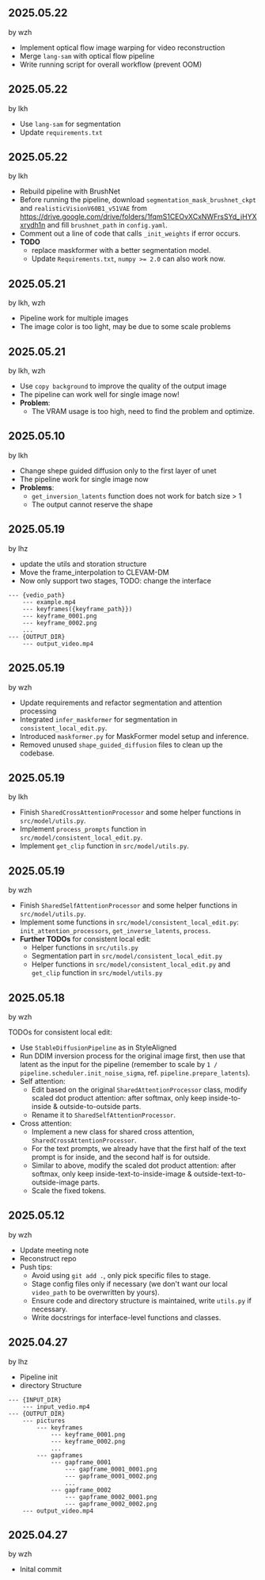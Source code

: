 ## 2025.05.22

by wzh

- Implement optical flow image warping for video reconstruction
- Merge `lang-sam` with optical flow pipeline
- Write running script for overall workflow (prevent OOM)


## 2025.05.22

by lkh

- Use `lang-sam` for segmentation
- Update `requirements.txt`

## 2025.05.22

by lkh

- Rebuild pipeline with BrushNet
- Before running the pipeline, download `segmentation_mask_brushnet_ckpt` and `realisticVisionV60B1_v51VAE` from https://drive.google.com/drive/folders/1fqmS1CEOvXCxNWFrsSYd_jHYXxrydh1n and fill `brushnet_path` in `config.yaml`.
- Comment out a line of code that calls `_init_weights` if error occurs.
- **TODO**
  - replace maskformer with a better segmentation model.
  - Update `Requirements.txt`, `numpy >= 2.0` can also work now.

## 2025.05.21

by lkh, wzh

- Pipeline work for multiple images
- The image color is too light, may be due to some scale problems

## 2025.05.21

by lkh, wzh

- Use `copy background` to improve the quality of the output image
- The pipeline can work well for single image now!
- **Problem**:
  - The VRAM usage is too high, need to find the problem and optimize.

## 2025.05.10

by lkh

- Change shepe guided diffusion only to the first layer of unet
- The pipeline work for single image now
- **Problems**:
  - `get_inversion_latents` function does not work for batch size > 1
  - The output cannot reserve the shape

## 2025.05.19

by lhz

* update the utils and storation structure
* Move the frame_interpolation to CLEVAM-DM
* Now only support two stages, TODO: change the interface

```
--- {vedio_path}
    --- example.mp4
    --- keyframes({keyframe_path}})
	--- keyframe_0001.png
	--- keyframe_0002.png
	...
--- {OUTPUT_DIR}
    --- output_video.mp4
```

## 2025.05.19

by wzh

- Update requirements and refactor segmentation and attention processing
- Integrated `infer_maskformer` for segmentation in `consistent_local_edit.py`.
- Introduced `maskformer.py` for MaskFormer model setup and inference.
- Removed unused `shape_guided_diffusion` files to clean up the codebase.

## 2025.05.19

by lkh

- Finish `SharedCrossAttentionProcessor` and some helper functions in `src/model/utils.py`.
- Implement `process_prompts` function in `src/model/consistent_local_edit.py`.
- Implement `get_clip` function in `src/model/utils.py`.

## 2025.05.19

by wzh

- Finish `SharedSelfAttentionProcessor` and some helper functions in `src/model/utils.py`.
- Implement some functions in `src/model/consistent_local_edit.py`: `init_attention_processors`, `get_inverse_latents`, `process`.
- **Further TODOs** for consistent local edit:
  - Helper functions in `src/utils.py`
  - Segmentation part in `src/model/consistent_local_edit.py`
  - Helper functions in `src/model/consistent_local_edit.py` and `get_clip` function in `src/model/utils.py`

## 2025.05.18

by wzh

TODOs for consistent local edit:

- Use `StableDiffusionPipeline` as in StyleAligned
- Run DDIM inversion process for the original image first, then use that latent as the input for the pipeline (remember to scale by `1 / pipeline.scheduler.init_noise_sigma`, ref. `pipeline.prepare_latents`).
- Self attention:
  - Edit based on the original `SharedAttentionProcessor` class, modify scaled dot product attention: after softmax, only keep inside-to-inside \& outside-to-outside parts.
  - Rename it to `SharedSelfAttentionProcessor`.
- Cross attention:
  - Implement a new class for shared cross attention, `SharedCrossAttentionProcessor`.
  - For the text prompts, we already have that the first half of the text prompt is for inside, and the second half is for outside.
  - Similar to above, modify the scaled dot product attention: after softmax, only keep inside-text-to-inside-image \& outside-text-to-outside-image parts.
  - Scale the fixed tokens.

## 2025.05.12

by wzh

- Update meeting note
- Reconstruct repo
- Push tips:
  - Avoid using `git add .`, only pick specific files to stage.
  - Stage config files only if necessary (we don't want our local `video_path` to be overwritten by yours).
  - Ensure code and directory structure is maintained, write `utils.py` if necessary.
  - Write docstrings for interface-level functions and classes.

## 2025.04.27

by lhz

- Pipeline init
- directory Structure

```
--- {INPUT_DIR}
    --- input_vedio.mp4
--- {OUTPUT_DIR}
    --- pictures
        --- keyframes
            --- keyframe_0001.png
            --- keyframe_0002.png
            ...
        --- gapframes
            --- gapframe_0001
                --- gapframe_0001_0001.png
                --- gapframe_0001_0002.png
                ...
            --- gapframe_0002
                --- gapframe_0002_0001.png
                --- gapframe_0002_0002.png
    --- output_video.mp4
```

## 2025.04.27

by wzh

- Inital commit
